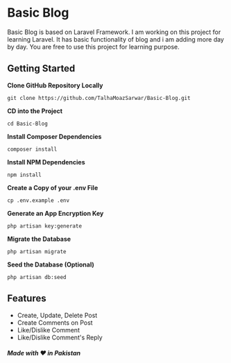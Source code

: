 # Basic Blog
Basic Blog is based on Laravel Framework. I am working on this project for learning Laravel. It has basic functionality of blog and i am adding more day by day. You are free to use this project for learning purpose.

## Getting Started

**Clone GitHub Repository Locally**

```git clone https://github.com/TalhaMoazSarwar/Basic-Blog.git```

**CD into the Project**

```cd Basic-Blog```

**Install Composer Dependencies**

```composer install```

**Install NPM Dependencies**

```npm install```

**Create a Copy of your .env File**

```cp .env.example .env```

**Generate an App Encryption Key**

```php artisan key:generate```

**Migrate the Database**

```php artisan migrate```

**Seed the Database (Optional)**

```php artisan db:seed```

## Features
- Create, Update, Delete Post
- Create Comments on Post
- Like/Dislike Comment
- Like/Dislike Comment's Reply

##### Made with ❤ in Pakistan